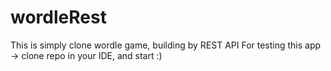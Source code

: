 # wordleRest
This is simply clone wordle game, building  by REST API 
For testing this app -> clone repo in your IDE, and start :)
